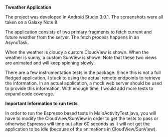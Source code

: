 **Tweather Application**

The project was developed in Android Studio 3.0.1. The screenshots were all taken on a Galaxy Note 8.

The application consists of two primary fragments to fetch current and future weather from the server. The fetch process happens in an AsyncTask.

When the weather is cloudy a custom CloudView is shown. When the weather is sunny, a custom SunView is shown. Note that these two views are animated and will keep spinning slowly.

There are a few instrumentation tests in the package. Since this is not a full fledged application, I stuck to using the actual remote endpoints to retrieve the information. In an actual application, a mock web server should be used to provide this information. With enough time, I would add more tests to expand code coverage.

**Important Information to run tests**

In order to run the Espresso based tests in MainActivityTest.java, you will have to modify the CloudView/SunView in order to get the tests to pass or otherwise Espresso will time out after 60 seconds as it will not get the application to be idle (because of the animations in CloudView/SunView).
